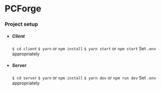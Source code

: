 # PCForge

### Project setup

- ##### Client

  `$ cd client`
  `$ yarn` or `npm install`
  `$ yarn start` or `npm start`
  Set `.env` appropriately

- ##### Server
  `$ cd server`
  `$ yarn` or `npm install`
  `$ yarn dev` or `npm run dev`
  Set `.env` appropriately
